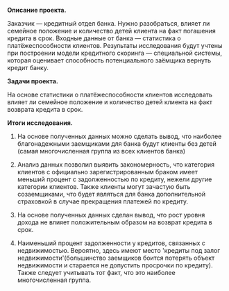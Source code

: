**Описание проекта.**

Заказчик — кредитный отдел банка. Нужно разобраться, влияет ли семейное положение и количество детей клиента на факт погашения кредита в срок.
Входные данные от банка — статистика о платёжеспособности клиентов.
Результаты исследования будут учтены при построении модели кредитного скоринга — специальной системы, которая оценивает способность потенциального заёмщика вернуть кредит банку.


**Задачи проекта.**

На основе статистики о платёжеспособности клиентов исследовать влияет ли семейное положение и количество детей клиента на факт возврата кредита в срок.


**Итоги исследования.**

1) На основе полученных данных можно сделать вывод, что наиболее благонадежными заемщиками для банка будут клиенты без детей (самая многочисленная группа из всех клиентов банка)

2) Анализ данных позволил выявить закономерность, что категория клиентов с официально зарегистрированным браком имеет меньший процент с задолженностью по кредиту, нежели другие категории клиентов. Также клиенты могут зачастую быть созаемщиками, что будет являться для банка дополнительной страховкой в случае прекращения платежей по кредиту.

3) На основе полученных данных сделан вывод, что рост уровня дохода не влияет положительным образом на возврат кредита в срок.

4) Наименьший процент задолженности у кредитов, связанных с недвижимостью. Вероятно, здесь имеют место 'кредиты под залог недвижимости'(большинство заемщиков боится потерять объект недвижимости и старается не допустить просрочки по кредиту). Также следует учитывать тот факт, что это наиболее многочисленная группа.
